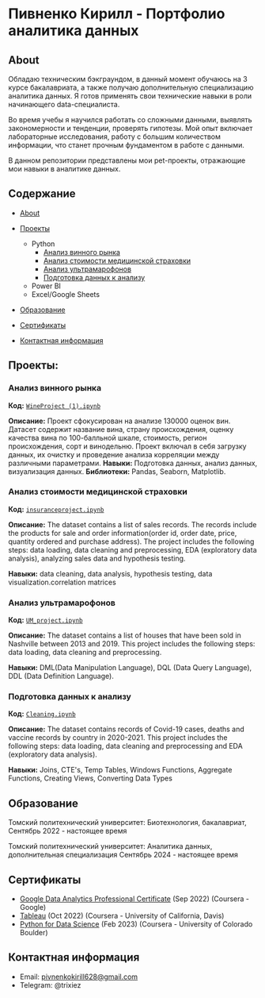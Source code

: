 # Пивненко Кирилл - Портфолио аналитика данных
## About
Обладаю техническим бэкграундом, в данный момент обучаюсь на 3 курсе бакалавриата, а также получаю дополнительную специализацию аналитика данных. Я готов применять свои технические навыки в роли начинающего data-специалиста.

Во время учебы я научился работать со сложными данными, выявлять закономерности и тенденции, проверять гипотезы. Мой опыт включает лабораторные исследования, работу с большим количеством информации, что станет прочным фундаментом в работе с данными. 

В данном репозитории представлены мои pet-проекты, отражающие мои навыки в аналитике данных.

## Содержание
- [About](https://github.com/Parabumba/Data_analyst_portfolio_ru?tab=readme-ov-file#about)
- [Проекты](https://github.com/Parabumba/Data_analyst_portfolio_ru/blob/main/README.md#%D0%BF%D1%80%D0%BE%D0%B5%D0%BA%D1%82%D1%8B)
  - Python
    - [Анализ винного рынка](https://github.com/Parabumba/Data_analyst_portfolio_ru?tab=readme-ov-file#%D0%B0%D0%BD%D0%B0%D0%BB%D0%B8%D0%B7-%D0%B2%D0%B8%D0%BD%D0%BD%D0%BE%D0%B3%D0%BE-%D1%80%D1%8B%D0%BD%D0%BA%D0%B0)
    - [Анализ стоимости медицинской страховки](https://github.com/Parabumba/Data_analyst_portfolio_ru?tab=readme-ov-file#%D0%B0%D0%BD%D0%B0%D0%BB%D0%B8%D0%B7-%D1%81%D1%82%D0%BE%D0%B8%D0%BC%D0%BE%D1%81%D1%82%D0%B8-%D0%BC%D0%B5%D0%B4%D0%B8%D1%86%D0%B8%D0%BD%D1%81%D0%BA%D0%BE%D0%B9-%D1%81%D1%82%D1%80%D0%B0%D1%85%D0%BE%D0%B2%D0%BA%D0%B8)
    - [Анализ ультрамарофонов](https://github.com/Parabumba/Data_analyst_portfolio_ru?tab=readme-ov-file#%D0%B0%D0%BD%D0%B0%D0%BB%D0%B8%D0%B7-%D1%83%D0%BB%D1%8C%D1%82%D1%80%D0%B0%D0%BC%D0%B0%D1%80%D0%BE%D1%84%D0%BE%D0%BD%D0%BE%D0%B2)
    - [Подготовка данных к анализу](https://github.com/Parabumba/Data_analyst_portfolio_ru?tab=readme-ov-file#%D0%BF%D0%BE%D0%B4%D0%B3%D0%BE%D1%82%D0%BE%D0%B2%D0%BA%D0%B0-%D0%B4%D0%B0%D0%BD%D0%BD%D1%8B%D1%85-%D0%BA-%D0%B0%D0%BD%D0%B0%D0%BB%D0%B8%D0%B7%D1%83)
  - Power BI
  - Excel/Google Sheets
    
  

- [Образование](https://github.com/tiannaparris/Data-Analysis-Portfolio/blob/main/README.md#education)  
- [Сертификаты](https://github.com/tiannaparris/Data-Analysis-Portfolio/blob/main/README.md#certificates)
- [Контактная информация](https://github.com/tiannaparris/Data-Analysis-Portfolio/blob/main/README.md#contacts)
## Проекты:

### Анализ винного рынка
**Код:** [`WineProject (1).ipynb`](https://github.com/Parabumba/Portfolio_projects/blob/main/WineProject%20(1).ipynb)

**Описание:** Проект сфокусирован на анализе 130000 оценок вин. Датасет содержит название вина, страну происхождения, оценку качества вина по 100-балльной шкале, стоимость, регион происхождения, сорт и винодельню. Проект включал в себя загрузку данных, их очистку и проведение анализа корреляции между различными параметрами. 
**Навыки:** Подготовка данных, анализ данных, визуализация данных.
**Библиотеки:** Pandas, Seaborn, Matplotlib.


### Анализ стоимости медицинской страховки

**Код:** [`insuranceproject.ipynb`](https://github.com/Parabumba/Portfolio_projects/blob/main/insuranceproject.ipynb)

**Описание:** The dataset contains a list of sales records.  The records include the products for sale and order information(order id, order date, price, quantity ordered and purchase address). The project includes the following steps: data loading, data cleaning and preprocessing, EDA (exploratory data analysis), analyzing sales data and hypothesis testing.

**Навыки:** data cleaning, data analysis, hypothesis testing, data visualization.correlation matrices


### Анализ ультрамарофонов
**Код:** [`UM_project.ipynb`](https://github.com/Parabumba/Portfolio_projects/blob/main/UM_project.ipynb)

**Описание:** The dataset contains a list of houses that have been sold in Nashville between 2013 and 2019. This project includes the following steps: data loading, data cleaning and preprocessing.

**Навыки:** DML(Data Manipulation Language), DQL (Data Query Language), DDL (Data Definition Language).


### Подготовка данных к анализу
**Код:** [`Cleaning.ipynb`](https://github.com/Parabumba/Portfolio_projects/blob/main/Cleaning.ipynb)

**Описание:** The dataset contains records of Covid-19 cases, deaths and vaccine records by country in 2020-2021. This project includes the following steps: data loading, data cleaning and preprocessing and EDA (exploratory data analysis).

**Навыки:** Joins, CTE's, Temp Tables, Windows Functions, Aggregate Functions, Creating Views, Converting Data Types





## Образование
Томский политехнический университет: 
Биотехнология, бакалавриат,
Сентябрь 2022 - настоящее время

Томский политехнический университет:
Аналитика данных, дополнительная специализация
Сентябрь 2024 - настоящее время

## Сертификаты
- [Google Data Analytics Professional Certificate](https://www.coursera.org/account/accomplishments/professional-cert/LRQ498UKBBSJ?utm_source=link&utm_medium=certificate&utm_content=cert_image&utm_campaign=sharing_cta&utm_product=prof) (Sep 2022) (Coursera - Google)
- [Tableau](https://www.coursera.org/account/accomplishments/verify/62LME4DV8CUV) (Oct 2022) (Coursera - University of California, Davis)
- [Python for Data Science](https://coursera.org/share/a16ecd3de61dd794199c452586cba90c) (Feb 2023) (Coursera - University of Colorado Boulder)

## Контактная информация
- Email: pivnenkokirill628@gmail.com
- Telegram: @trixiez

  
